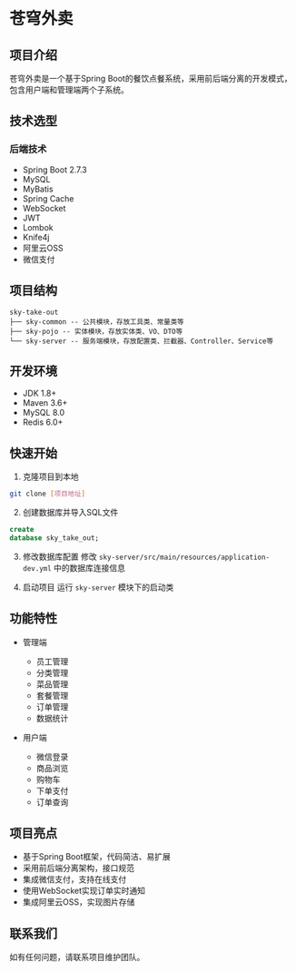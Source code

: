 # 苍穹外卖

## 项目介绍

苍穹外卖是一个基于Spring Boot的餐饮点餐系统，采用前后端分离的开发模式，包含用户端和管理端两个子系统。

## 技术选型

### 后端技术

- Spring Boot 2.7.3
- MySQL
- MyBatis
- Spring Cache
- WebSocket
- JWT
- Lombok
- Knife4j
- 阿里云OSS
- 微信支付

## 项目结构

```
sky-take-out
├── sky-common -- 公共模块，存放工具类、常量类等
├── sky-pojo -- 实体模块，存放实体类、VO、DTO等
└── sky-server -- 服务端模块，存放配置类、拦截器、Controller、Service等
```

## 开发环境

- JDK 1.8+
- Maven 3.6+
- MySQL 8.0
- Redis 6.0+

## 快速开始

1. 克隆项目到本地

```bash
git clone [项目地址]
```

2. 创建数据库并导入SQL文件

```sql
create
database sky_take_out;
```

3. 修改数据库配置
   修改 `sky-server/src/main/resources/application-dev.yml` 中的数据库连接信息

4. 启动项目
   运行 `sky-server` 模块下的启动类

## 功能特性

- 管理端
    - 员工管理
    - 分类管理
    - 菜品管理
    - 套餐管理
    - 订单管理
    - 数据统计

- 用户端
    - 微信登录
    - 商品浏览
    - 购物车
    - 下单支付
    - 订单查询

## 项目亮点

- 基于Spring Boot框架，代码简洁、易扩展
- 采用前后端分离架构，接口规范
- 集成微信支付，支持在线支付
- 使用WebSocket实现订单实时通知
- 集成阿里云OSS，实现图片存储

## 联系我们

如有任何问题，请联系项目维护团队。